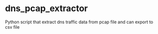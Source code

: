 # dns_pcap_extractor
Python script that extract dns traffic data from pcap file and can export to csv file
